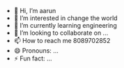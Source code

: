 - 👋 Hi, I’m aarun 
- 👀 I’m interested in change the world
- 🌱 I’m currently learning engineering
- 💞️ I’m looking to collaborate on ...
- 📫 How to reach me 8089702852 
- 😄 Pronouns: ...
- ⚡ Fun fact: ...

<!---
mihawkk-29/mihawkk-29 is a ✨ special ✨ repository because its `README.md` (this file) appears on your GitHub profile.
You can click the Preview link to take a look at your changes.
--->

